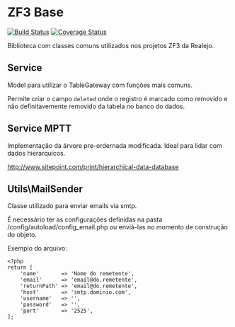 ZF3 Base
========

[![Build Status](https://travis-ci.org/realejo/zf3-base.svg?branch=master)](https://travis-ci.org/realejo/zf3-base)
[![Coverage Status](https://coveralls.io/repos/github/realejo/zf3-base/badge.svg?branch=master)](https://coveralls.io/github/realejo/zf3-base?branch=master)

Biblioteca com classes comuns utilizados nos projetos ZF3 da Realejo.

Service
-------

Model para utilizar o TableGateway com funções mais comuns.

Permite criar o campo `deleted` onde o registro é marcado como removido e não definitavemente removido da tabela no banco do dados.


Service MPTT
------------
Implementação da árvore pre-ordernada modificada. Ideal para lidar com dados hierarquicos. 

http://www.sitepoint.com/print/hierarchical-data-database

Utils\MailSender
------------

Classe utilizado para enviar emails via smtp.

É necessário ter as configurações definidas na pasta /config/autoload/config_email.php ou enviá-las no momento de construção do objeto.

Exemplo do arquivo:
```
<?php
return [
    'name'       => 'Nome do remetente',
    'email'      => 'email@do.remetente',
    'returnPath' => 'email@do.remetente',
    'host'       => 'smtp.dominio.com',
    'username'   => '',
    'password'   => '',
    'port'       => '2525',
];
```

